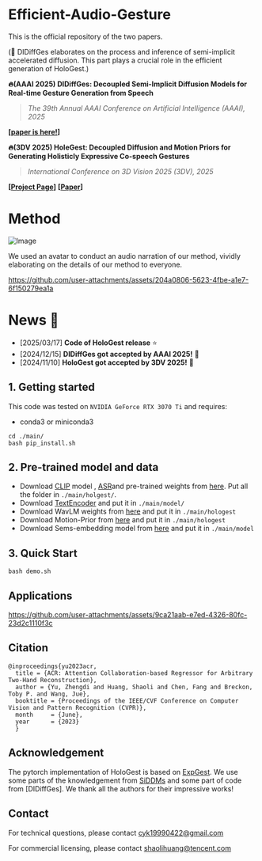 # Efficient-Audio-Gesture

This is the official repository of the two papers. 

(👀 DIDiffGes elaborates on the process and inference of semi-implicit accelerated diffusion. This part plays a crucial role in the efficient generation of HoloGest.)

**🔥(AAAI 2025) DIDiffGes: Decoupled Semi-Implicit Diffusion Models for Real-time Gesture Generation from Speech**
> *The 39th Annual AAAI Conference on Artificial Intelligence (AAAI), 2025*

**[[paper is here!](https://hologest.github.io/)]**

**🔥(3DV 2025) HoleGest: Decoupled Diffusion and Motion Priors for Generating Holisticly Expressive Co-speech Gestures**
> *International Conference on 3D Vision 2025 (3DV), 2025*

**[[Project Page](https://cyk990422.github.io/HoloGest.github.io/)]** **[[Paper](https://hologest.github.io/)]** 

# Method
![Image](https://github.com/user-attachments/assets/4472d621-1fb1-4c6b-a155-2ccfa5a8532c)

We used an avatar to conduct an audio narration of our method, vividly elaborating on the details of our method to everyone.

https://github.com/user-attachments/assets/204a0806-5623-4fbe-a1e7-6f150279ea1a

# News :triangular_flag_on_post:
- [2025/03/17] **Code of HoloGest release** ⭐
- [2024/12/15] **DIDiffGes got accepted by AAAI 2025!** 🎉
- [2024/11/10] **HoloGest got accepted by 3DV 2025!** 🎉


## 1. Getting started

This code was tested on `NVIDIA GeForce RTX 3070 Ti` and requires:

* conda3 or miniconda3

```
cd ./main/
bash pip_install.sh
```

## 2. Pre-trained model and data
- Download [CLIP](https://drive.google.com/drive/folders/1CN9J2T1tN-F2R5qfHjOfMkGXP00oka6E?usp=drive_link) model , [ASR](https://drive.google.com/drive/folders/1tvQQp6vacDcPg5T6WZIgWjvrk46nYin4?usp=sharing)and pre-trained weights from [here](https://drive.google.com/file/d/14kH1QGBHaMLsdPIrNvEbgNnc32vfHK4U/view?usp=drive_link). Put all the folder in `./main/holgest/`.
- Download [TextEncoder](https://drive.google.com/drive/folders/1J39SDT3RwMH7v7dJl_53stb0wkwTbXEY?usp=drive_link) and put it in `./main/model/`
- Download WavLM weights from [here](https://drive.google.com/drive/folders/1du41ziM0utAMjCtn-YPM8ZYOI6YplHrq?usp=drive_link) and put it in `./main/hologest`
- Download Motion-Prior from [here](https://drive.google.com/drive/folders/1-9kTNCKENK2dmPFxLCq1TitZmaC9GHIJ?usp=drive_link) and put it in `./main/hologest`
- Download Sems-embedding model from [here](https://drive.google.com/file/d/18BW104r63BgTNF766S5ByPeKR9A7vApg/view?usp=sharing) and put it in `./main/model`


## 3. Quick Start

```
bash demo.sh
```

## Applications

https://github.com/user-attachments/assets/9ca21aab-e7ed-4326-80fc-23d2c1110f3c

## Citation
```
@inproceedings{yu2023acr,
  title = {ACR: Attention Collaboration-based Regressor for Arbitrary Two-Hand Reconstruction},
  author = {Yu, Zhengdi and Huang, Shaoli and Chen, Fang and Breckon, Toby P. and Wang, Jue},
  booktitle = {Proceedings of the IEEE/CVF Conference on Computer Vision and Pattern Recognition (CVPR)},
  month     = {June},
  year      = {2023}
  }
```

## Acknowledgement
The pytorch implementation of HoloGest is based on [ExpGest](https://github.com/cyk990422/ExpGest). We use some parts of the knowledgement from [SiDDMs](https://arxiv.org/abs/2306.12511) and some part of code from [DIDiffGes]. We thank all the authors for their impressive works!

## Contact
For technical questions, please contact cyk19990422@gmail.com

For commercial licensing, please contact shaolihuang@tencent.com
